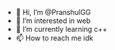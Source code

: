 - 👋 Hi, I’m @PranshulGG
- 👀 I’m interested in web
- 🌱 I’m currently learning c++
- 📫 How to reach me idk

<!---
PranshulGG/PranshulGG is a ✨ special ✨ repository because its `README.md` (this file) appears on your GitHub profile.
You can click the Preview link to take a look at your changes.
--->
